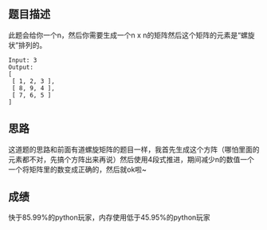 ## 题目描述

此题会给你一个n，然后你需要生成一个n x n的矩阵然后这个矩阵的元素是“螺旋状”排列的。

```
Input: 3
Output:
[
 [ 1, 2, 3 ],
 [ 8, 9, 4 ],
 [ 7, 6, 5 ]
]
```

## 思路

这道题的思路和前面有道螺旋矩阵的题目一样，我首先生成这个方阵（哪怕里面的元素都不对，先搞个方阵出来再说）然后使用4段式推进，期间减少n的数值一个一个将矩阵里的数变成正确的，然后就ok啦~

## 成绩

快于85.99%的python玩家，内存使用低于45.95%的python玩家
